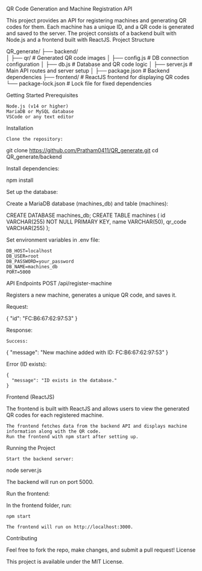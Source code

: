 QR Code Generation and Machine Registration API

This project provides an API for registering machines and generating QR codes for them. Each machine has a unique ID, and a QR code is generated and saved to the server. The project consists of a backend built with Node.js and a frontend built with ReactJS.
Project Structure

QR_generate/
├── backend/  
│   ├── qr/                     # Generated QR code images
│   ├── config.js               # DB connection configuration
│   ├── db.js                   # Database and QR code logic
│   ├── server.js               # Main API routes and server setup
│   ├── package.json            # Backend dependencies
├── frontend/                   # ReactJS frontend for displaying QR codes
└── package-lock.json           # Lock file for fixed dependencies

Getting Started
Prerequisites

    Node.js (v14 or higher)
    MariaDB or MySQL database
    VSCode or any text editor

Installation

    Clone the repository:

git clone https://github.com/Pratham0411/QR_generate.git
cd QR_generate/backend

Install dependencies:

npm install  

Set up the database:

Create a MariaDB database (machines_db) and table (machines):

CREATE DATABASE machines_db;
CREATE TABLE machines (
  id VARCHAR(255) NOT NULL PRIMARY KEY,
  name VARCHAR(50),
  qr_code VARCHAR(255)
);

Set environment variables in .env file:

    DB_HOST=localhost
    DB_USER=root
    DB_PASSWORD=your_password
    DB_NAME=machines_db
    PORT=5000

API Endpoints
POST /api/register-machine

Registers a new machine, generates a unique QR code, and saves it.

Request:

{
  "id": "FC:B6:67:62:97:53"
}

Response:

    Success:

{
  "message": "New machine added with ID: FC:B6:67:62:97:53"
}

Error (ID exists):

    {
      "message": "ID exists in the database."
    }

Frontend (ReactJS)

The frontend is built with ReactJS and allows users to view the generated QR codes for each registered machine.

    The frontend fetches data from the backend API and displays machine information along with the QR code.
    Run the frontend with npm start after setting up.

Running the Project

    Start the backend server:

node server.js

The backend will run on port 5000.

Run the frontend:

In the frontend folder, run:

    npm start

    The frontend will run on http://localhost:3000.

Contributing

Feel free to fork the repo, make changes, and submit a pull request!
License

This project is available under the MIT License.
